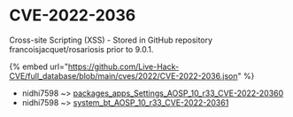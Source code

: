 # CVE-2022-2036

Cross-site Scripting (XSS) - Stored in GitHub repository francoisjacquet/rosariosis prior to 9.0.1.

{% embed url="https://github.com/Live-Hack-CVE/full_database/blob/main/cves/2022/CVE-2022-2036.json" %}


* nidhi7598 ~> [packages_apps_Settings_AOSP_10_r33_CVE-2022-20360](https://zeste.alice-snow.ru/2022/database/cve-2022-2036/packages_apps_settings_aosp_10_r33_cve-2022-20360-nidhi7598)
* nidhi7598 ~> [system_bt_AOSP_10_r33_CVE-2022-20361](https://zeste.alice-snow.ru/2022/database/cve-2022-2036/system_bt_aosp_10_r33_cve-2022-20361-nidhi7598)
